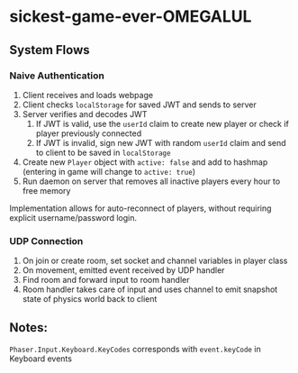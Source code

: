 # sickest-game-ever-OMEGALUL

## System Flows

### Naive Authentication

1. Client receives and loads webpage
2. Client checks `localStorage` for saved JWT and sends to server
3. Server verifies and decodes JWT
   1. If JWT is valid, use the `userId` claim to create new player or check if player previously connected
   2. If JWT is invalid, sign new JWT with random `userId` claim and send to client to be saved in `localStorage`
4. Create new `Player` object with `active: false` and add to hashmap (entering in game will change to `active: true`)
5. Run daemon on server that removes all inactive players every hour to free memory

Implementation allows for auto-reconnect of players, without requiring explicit username/password login.

### UDP Connection

1. On join or create room, set socket and channel variables in player class
2. On movement, emitted event received by UDP handler
3. Find room and forward input to room handler
4. Room handler takes care of input and uses channel to emit snapshot state of physics world back to client

## Notes:

`Phaser.Input.Keyboard.KeyCodes` corresponds with `event.keyCode` in Keyboard events
